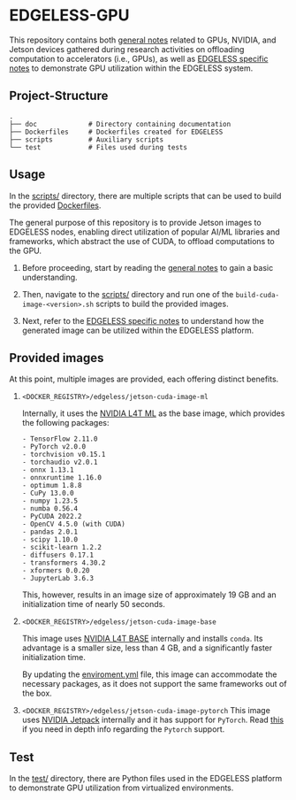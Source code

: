 # EDGELESS-GPU
This repository contains both [general notes](./doc/general.md) related to GPUs, NVIDIA, and Jetson devices gathered during research activities on offloading computation to accelerators (i.e., GPUs), as well as [EDGELESS specific notes](./doc/edgeless.md) to demonstrate GPU utilization within the EDGELESS system. 


## Project-Structure
```
.
├── doc             # Directory containing documentation
├── Dockerfiles     # Dockerfiles created for EDGELESS
├── scripts         # Auxiliary scripts
└── test            # Files used during tests
```

## Usage

In the [scripts/](./scripts/) directory, there are multiple scripts that can be used to build the provided [Dockerfiles](./Dockerfiles/).

The general purpose of this repository is to provide Jetson images to EDGELESS nodes, enabling direct utilization of popular AI/ML libraries and frameworks, which abstract the use of CUDA, to offload computations to the GPU.

1. Before proceeding, start by reading the [general notes](./doc/general.md) to gain a basic understanding.

2. Then, navigate to the [scripts/](./scripts/) directory and run one of the `build-cuda-image-<version>.sh` scripts to build the provided images.

3. Next, refer to the [EDGELESS specific notes](./doc/edgeless.md) to understand how the generated image can be utilized within the EDGELESS platform.

## Provided images
At this point, multiple images are provided, each offering distinct benefits. 

1. `<DOCKER_REGISTRY>/edgeless/jetson-cuda-image-ml`

    Internally, it uses the [NVIDIA L4T ML](https://catalog.ngc.nvidia.com/orgs/nvidia/containers/l4t-ml) as the base image, which provides the following packages:

    ```
    - TensorFlow 2.11.0
    - PyTorch v2.0.0
    - torchvision v0.15.1
    - torchaudio v2.0.1
    - onnx 1.13.1
    - onnxruntime 1.16.0
    - optimum 1.8.8
    - CuPy 13.0.0
    - numpy 1.23.5
    - numba 0.56.4
    - PyCUDA 2022.2
    - OpenCV 4.5.0 (with CUDA)
    - pandas 2.0.1
    - scipy 1.10.0
    - scikit-learn 1.2.2
    - diffusers 0.17.1
    - transformers 4.30.2
    - xformers 0.0.20
    - JupyterLab 3.6.3
    ```

    This, however, results in an image size of approximately 19 GB and an initialization time of nearly 50 seconds.

2. `<DOCKER_REGISTRY>/edgeless/jetson-cuda-image-base`

    This image uses [NVIDIA L4T BASE](https://catalog.ngc.nvidia.com/orgs/nvidia/containers/l4t-base) internally and installs `conda`. Its advantage is a smaller size, less than 4 GB, and a significantly faster initialization time.

    By updating the [enviroment.yml](./Dockerfiles/base-conda_image/environment.yml) file, this image can accommodate the necessary packages, as it does not support the same frameworks out of the box.

3. `<DOCKER_REGISTRY>/edgeless/jetson-cuda-image-pytorch`
    This image uses [NVIDIA Jetpack](https://catalog.ngc.nvidia.com/orgs/nvidia/containers/l4t-jetpack) internally and it has support for `PyTorch`. Read [this](./doc/pytorch.md) if you need in depth info regarding the `Pytorch` support.

## Test
In the [test/](./test/) directory, there are Python files used in the EDGELESS platform to demonstrate GPU utilization from virtualized environments.